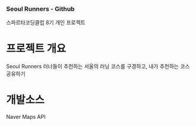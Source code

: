 ### Seoul Runners - Github 
스파르타코딩클럽 8기 개인 프로젝트

# 프로젝트 개요

Seoul Runners 
러너들이 추천하는 서울의 러닝 코스를 구경하고, 내가 추천하는 코스 공유하기

# 개발소스
Naver Maps API
